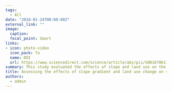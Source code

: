 ```yaml
---
tags:
  - All
date: "2018-01-24T00:00:00Z"
external_link: ""
image:
  caption: 
  focal_point: Smart
links:
- icon: photo-video
  icon_pack: fa
  name: DOI
  url: https://www.sciencedirect.com/science/article/abs/pii/S0016706117314003
summary: This study evaluated the effects of slope and land use on the quality of agricultural land in Kurdistan Province. This was done using three indices (SQIa, SQIn, and SQIw), two scoring methods, and the TDS and MDS approaches for calculating them. K, pH, P, MWD, and CEC were the properties selected for the MDS using PCA analysis.  
title: Assessing the effects of slope gradient and land use change on soil quality degradation through digital mapping of soil quality indices and soil loss rate
authors: 
  - admin
---
```


